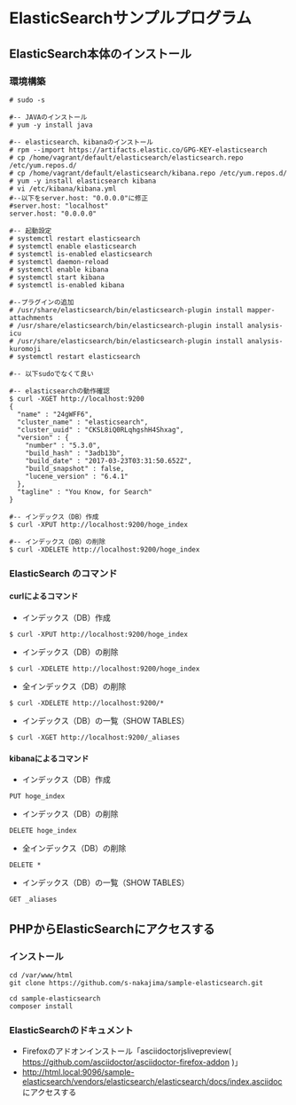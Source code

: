 ElasticSearchサンプルプログラム
=======

## ElasticSearch本体のインストール

### 環境構築
~~~~
# sudo -s

#-- JAVAのインストール
# yum -y install java

#-- elasticsearch、kibanaのインストール
# rpm --import https://artifacts.elastic.co/GPG-KEY-elasticsearch
# cp /home/vagrant/default/elasticsearch/elasticsearch.repo /etc/yum.repos.d/
# cp /home/vagrant/default/elasticsearch/kibana.repo /etc/yum.repos.d/
# yum -y install elasticsearch kibana
# vi /etc/kibana/kibana.yml
#--以下をserver.host: "0.0.0.0"に修正
#server.host: "localhost"
server.host: "0.0.0.0"

#-- 起動設定 
# systemctl restart elasticsearch
# systemctl enable elasticsearch
# systemctl is-enabled elasticsearch
# systemctl daemon-reload
# systemctl enable kibana
# systemctl start kibana
# systemctl is-enabled kibana

#--プラグインの追加
# /usr/share/elasticsearch/bin/elasticsearch-plugin install mapper-attachments
# /usr/share/elasticsearch/bin/elasticsearch-plugin install analysis-icu
# /usr/share/elasticsearch/bin/elasticsearch-plugin install analysis-kuromoji
# systemctl restart elasticsearch

#-- 以下sudoでなくて良い

#-- elasticsearchの動作確認
$ curl -XGET http://localhost:9200
{
  "name" : "24gWFF6",
  "cluster_name" : "elasticsearch",
  "cluster_uuid" : "CKSL8iQ0RLqhgshH4Shxag",
  "version" : {
    "number" : "5.3.0",
    "build_hash" : "3adb13b",
    "build_date" : "2017-03-23T03:31:50.652Z",
    "build_snapshot" : false,
    "lucene_version" : "6.4.1"
  },
  "tagline" : "You Know, for Search"
}

#-- インデックス（DB）作成
$ curl -XPUT http://localhost:9200/hoge_index

#-- インデックス（DB）の削除
$ curl -XDELETE http://localhost:9200/hoge_index

~~~~

### ElasticSearch のコマンド
#### curlによるコマンド
* インデックス（DB）作成
~~~~
$ curl -XPUT http://localhost:9200/hoge_index
~~~~

* インデックス（DB）の削除
~~~~
$ curl -XDELETE http://localhost:9200/hoge_index
~~~~

* 全インデックス（DB）の削除
~~~~
$ curl -XDELETE http://localhost:9200/*
~~~~

* インデックス（DB）の一覧（SHOW TABLES）
~~~~
$ curl -XGET http://localhost:9200/_aliases
~~~~


#### kibanaによるコマンド
* インデックス（DB）作成
~~~~
PUT hoge_index
~~~~

* インデックス（DB）の削除
~~~~
DELETE hoge_index
~~~~

* 全インデックス（DB）の削除
~~~~
DELETE *
~~~~

* インデックス（DB）の一覧（SHOW TABLES）
~~~~
GET _aliases
~~~~


## PHPからElasticSearchにアクセスする

### インストール
~~~~
cd /var/www/html
git clone https://github.com/s-nakajima/sample-elasticsearch.git

cd sample-elasticsearch
composer install
~~~~

### ElasticSearchのドキュメント

 * Firefoxのアドオンインストール「asciidoctorjslivepreview( https://github.com/asciidoctor/asciidoctor-firefox-addon )」
 * http://html.local:9096/sample-elasticsearch/vendors/elasticsearch/elasticsearch/docs/index.asciidoc にアクセスする


